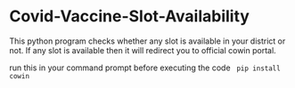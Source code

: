 # Covid-Vaccine-Slot-Availability
This python program checks whether any slot is available in your district or not. If any slot is available then it will redirect you to official cowin portal.

run this in your command prompt before executing the code
``` pip install cowin``` 
